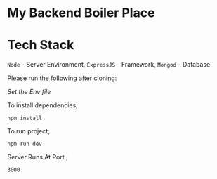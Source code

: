 # My Backend Boiler Place

# Tech Stack

`Node` - Server Environment, `ExpressJS` - Framework, `Mongod` - Database

Please run the following after cloning:

_Set the Env file_

To install dependencies;

`npm install`

To run project;

`npm run dev`

Server Runs At Port ;

`3000`
